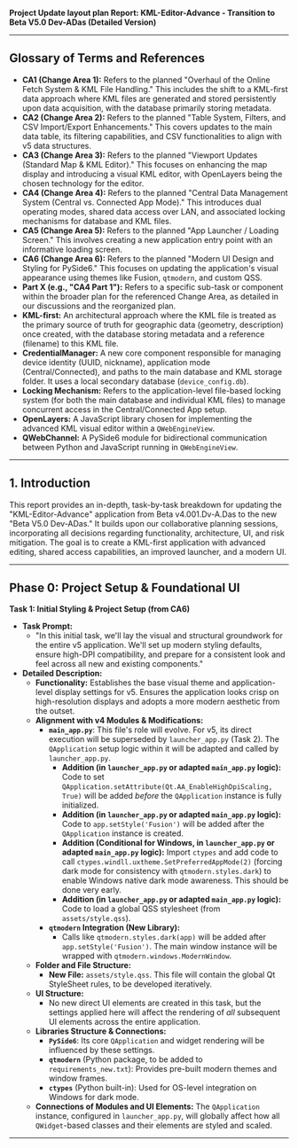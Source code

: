 **Project Update layout plan Report: KML-Editor-Advance - Transition to Beta V5.0 Dev-ADas (Detailed Version)**

---
**Glossary of Terms and References**
---

* **CA1 (Change Area 1):** Refers to the planned "Overhaul of the Online Fetch System & KML File Handling." This includes the shift to a KML-first data approach where KML files are generated and stored persistently upon data acquisition, with the database primarily storing metadata.
* **CA2 (Change Area 2):** Refers to the planned "Table System, Filters, and CSV Import/Export Enhancements." This covers updates to the main data table, its filtering capabilities, and CSV functionalities to align with v5 data structures.
* **CA3 (Change Area 3):** Refers to the planned "Viewport Updates (Standard Map & KML Editor)." This focuses on enhancing the map display and introducing a visual KML editor, with OpenLayers being the chosen technology for the editor.
* **CA4 (Change Area 4):** Refers to the planned "Central Data Management System (Central vs. Connected App Mode)." This introduces dual operating modes, shared data access over LAN, and associated locking mechanisms for database and KML files.
* **CA5 (Change Area 5):** Refers to the planned "App Launcher / Loading Screen." This involves creating a new application entry point with an informative loading screen.
* **CA6 (Change Area 6):** Refers to the planned "Modern UI Design and Styling for PySide6." This focuses on updating the application's visual appearance using themes like Fusion, `qtmodern`, and custom QSS.
* **Part X (e.g., "CA4 Part 1"):** Refers to a specific sub-task or component within the broader plan for the referenced Change Area, as detailed in our discussions and the reorganized plan.
* **KML-first:** An architectural approach where the KML file is treated as the primary source of truth for geographic data (geometry, description) once created, with the database storing metadata and a reference (filename) to this KML file.
* **CredentialManager:** A new core component responsible for managing device identity (UUID, nickname), application mode (Central/Connected), and paths to the main database and KML storage folder. It uses a local secondary database (`device_config.db`).
* **Locking Mechanism:** Refers to the application-level file-based locking system (for both the main database and individual KML files) to manage concurrent access in the Central/Connected App setup.
* **OpenLayers:** A JavaScript library chosen for implementing the advanced KML visual editor within a `QWebEngineView`.
* **QWebChannel:** A PySide6 module for bidirectional communication between Python and JavaScript running in `QWebEngineView`.


---
**1. Introduction**
---
This report provides an in-depth, task-by-task breakdown for updating the "KML-Editor-Advance" application from Beta v4.001.Dv-A.Das to the new "Beta V5.0 Dev-ADas." It builds upon our collaborative planning sessions, incorporating all decisions regarding functionality, architecture, UI, and risk mitigation. The goal is to create a KML-first application with advanced editing, shared access capabilities, an improved launcher, and a modern UI.

---
**Phase 0: Project Setup & Foundational UI**
---

**Task 1: Initial Styling & Project Setup (from CA6)**

* **Task Prompt:**
    * "In this initial task, we'll lay the visual and structural groundwork for the entire v5 application. We'll set up modern styling defaults, ensure high-DPI compatibility, and prepare for a consistent look and feel across all new and existing components."
* **Detailed Description:**
    * **Functionality:** Establishes the base visual theme and application-level display settings for v5. Ensures the application looks crisp on high-resolution displays and adopts a more modern aesthetic from the outset.
    * **Alignment with v4 Modules & Modifications:**
        * **`main_app.py`**: This file's role will evolve. For v5, its direct execution will be superseded by `launcher_app.py` (Task 2). The `QApplication` setup logic within it will be adapted and called by `launcher_app.py`.
            * **Addition (in `launcher_app.py` or adapted `main_app.py` logic):** Code to set `QApplication.setAttribute(Qt.AA_EnableHighDpiScaling, True)` will be added *before* the `QApplication` instance is fully initialized.
            * **Addition (in `launcher_app.py` or adapted `main_app.py` logic):** Code to `app.setStyle('Fusion')` will be added after the `QApplication` instance is created.
            * **Addition (Conditional for Windows, in `launcher_app.py` or adapted `main_app.py` logic):** Import `ctypes` and add code to call `ctypes.windll.uxtheme.SetPreferredAppMode(2)` (forcing dark mode for consistency with `qtmodern.styles.dark`) to enable Windows native dark mode awareness. This should be done very early.
            * **Addition (in `launcher_app.py` or adapted `main_app.py` logic):** Code to load a global QSS stylesheet (from `assets/style.qss`).
        * **`qtmodern` Integration (New Library):**
            * Calls like `qtmodern.styles.dark(app)` will be added after `app.setStyle('Fusion')`. The main window instance will be wrapped with `qtmodern.windows.ModernWindow`.
    * **Folder and File Structure:**
        * **New File:** `assets/style.qss`. This file will contain the global Qt StyleSheet rules, to be developed iteratively.
    * **UI Structure:**
        * No new direct UI elements are created in this task, but the settings applied here will affect the rendering of *all* subsequent UI elements across the entire application.
    * **Libraries Structure & Connections:**
        * **`PySide6`**: Its core `QApplication` and widget rendering will be influenced by these settings.
        * **`qtmodern`** (Python package, to be added to `requirements_new.txt`): Provides pre-built modern themes and window frames.
        * **`ctypes`** (Python built-in): Used for OS-level integration on Windows for dark mode.
    * **Connections of Modules and UI Elements:** The `QApplication` instance, configured in `launcher_app.py`, will globally affect how all `QWidget`-based classes and their elements are styled and scaled.

---
